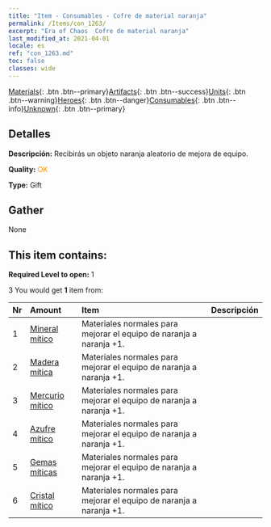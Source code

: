 ```yaml
---
title: "Item - Consumables - Cofre de material naranja"
permalink: /Items/con_1263/
excerpt: "Era of Chaos  Cofre de material naranja"
last_modified_at: 2021-04-01
locale: es
ref: "con_1263.md"
toc: false
classes: wide
---
```

 [Materials](/es/Items/){: .btn .btn--primary}[Artifacts](/es/Items/Artifacts/){: .btn .btn--success}[Units](/es/Items/Units/){: .btn .btn--warning}[Heroes](/es/Items/Heroes/){: .btn .btn--danger}[Consumables](/es/Items/Consumables/){: .btn .btn--info}[Unknown](/es/Items/Unknown/){: .btn .btn--primary}

## Detalles
 **Descripción:** Recibirás un objeto naranja aleatorio de mejora de equipo.

 **Quality:** <span style="color: #FF8C00">OK</span>

 **Type:** Gift

## Gather

  None

## This item contains:

 **Required Level to open:** 1

 3 You would get **1** item  from:

  | Nr | Amount |     Item    | Descripción |
  |:---|:-------|:------------|:-----------:|
  | 1 | [Mineral mítico](/es/Items/mat_61/) | Materiales normales para mejorar el equipo de naranja a naranja +1. | 
  | 2 | [Madera mítica](/es/Items/mat_62/) | Materiales normales para mejorar el equipo de naranja a naranja +1. | 
  | 3 | [Mercurio mítico](/es/Items/mat_63/) | Materiales normales para mejorar el equipo de naranja a naranja +1. | 
  | 4 | [Azufre mítico](/es/Items/mat_64/) | Materiales normales para mejorar el equipo de naranja a naranja +1. | 
  | 5 | [Gemas míticas](/es/Items/mat_65/) | Materiales normales para mejorar el equipo de naranja a naranja +1. | 
  | 6 | [Cristal mítico](/es/Items/mat_66/) | Materiales normales para mejorar el equipo de naranja a naranja +1. | 
